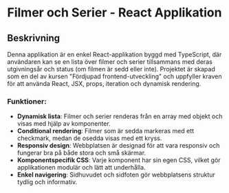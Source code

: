 # Filmer och Serier - React Applikation

## Beskrivning

Denna applikation är en enkel React-applikation byggd med TypeScript, där användaren kan se en lista över filmer och serier tillsammans med deras utgivningsår och status (om filmen är sedd eller inte). Projektet är skapad som en del av kursen "Fördjupad frontend-utveckling" och uppfyller kraven för att använda React, JSX, props, iteration och dynamisk rendering.

### Funktioner:
- **Dynamisk lista**: Filmer och serier renderas från en array med objekt och visas med hjälp av komponenter.
- **Conditional rendering**: Filmer som är sedda markeras med ett checkmark, medan de osedda visas med ett kryss.
- **Responsiv design**: Webbplatsen är designad för att vara responsiv och fungerar bra på både stora och små skärmar.
- **Komponentspecifik CSS**: Varje komponent har sin egen CSS, vilket gör applikationen modulär och lätt att underhålla.
- **Enkel navigering**: Sidhuvudet och sidfoten gör webbplatsens struktur tydlig och informativ.
